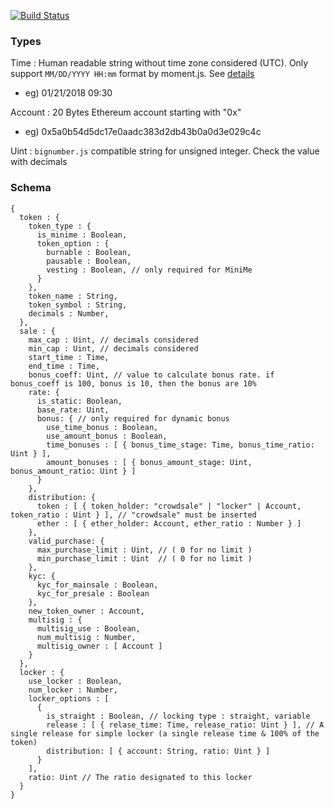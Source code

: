 [![Build Status][image]][travis-url]


### Types
Time : Human readable string without time zone considered (UTC). Only support `MM/DD/YYYY HH:mm` format by moment.js. See [details](http://momentjs.com/docs/#/parsing/string-format/)
- eg) 01/21/2018 09:30

Account : 20 Bytes Ethereum account starting with "0x"
- eg) 0x5a0b54d5dc17e0aadc383d2db43b0a0d3e029c4c

Uint : `bignumber.js` compatible string for unsigned integer. Check the value with decimals

### Schema

```
{
  token : {
    token_type : {
      is_minime : Boolean,
      token_option : {
        burnable : Boolean,
        pausable : Boolean,
        vesting : Boolean, // only required for MiniMe
      }
    },
    token_name : String,
    token_symbol : String,
    decimals : Number,
  },
  sale : {
    max_cap : Uint, // decimals considered
    min_cap : Uint, // decimals considered
    start_time : Time,
    end_time : Time,
    bonus_coeff: Uint, // value to calculate bonus rate. if bonus_coeff is 100, bonus is 10, then the bonus are 10%
    rate: {
      is_static: Boolean,
      base_rate: Uint,
      bonus: { // only required for dynamic bonus
        use_time_bonus : Boolean,
        use_amount_bonus : Boolean,
        time_bonuses : [ { bonus_time_stage: Time, bonus_time_ratio: Uint } ],
        amount_bonuses : [ { bonus_amount_stage: Uint, bonus_amount_ratio: Uint } ]
      }
    },
    distribution: {
      token : [ { token_holder: "crowdsale" | "locker" | Account, token_ratio : Uint } ], // "crowdsale" must be inserted
      ether : [ { ether_holder: Account, ether_ratio : Number } ]
    },
    valid_purchase: {
      max_purchase_limit : Uint, // ( 0 for no limit )
      min_purchase_limit : Uint  // ( 0 for no limit )
    },
    kyc: {
      kyc_for_mainsale : Boolean,
      kyc_for_presale : Boolean
    },
    new_token_owner : Account,
    multisig : {
      multisig_use : Boolean,
      num_multisig : Number,
      multisig_owner : [ Account ]
    }
  },
  locker : {
    use_locker : Boolean,
    num_locker : Number,
    locker_options : [
      {
        is_straight : Boolean, // locking type : straight, variable
        release : [ { relase_time: Time, release_ratio: Uint } ], // A single release for simple locker (a single release time & 100% of the token)
        distribution: [ { account: String, ratio: Uint } ]
      }
    ],
    ratio: Uint // The ratio designated to this locker
  }
}
```


[image]: https://secure.travis-ci.org/Onther-Tech/tokyo-schema.png?branch=master

[travis-url]: https://secure.travis-ci.org/Onther-Tech/tokyo-schema
